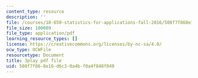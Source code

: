 ```yaml
---
content_type: resource
description: ''
file: /courses/18-650-statistics-for-applications-fall-2016/508f7f868e16d6c30a4bf0a4f848f849_OYcdw5vOgIc.pdf
file_size: 100089
file_type: application/pdf
learning_resource_types: []
license: https://creativecommons.org/licenses/by-nc-sa/4.0/
ocw_type: OCWFile
resourcetype: Document
title: 3play pdf file
uid: 508f7f86-8e16-d6c3-0a4b-f0a4f848f849
---
```

